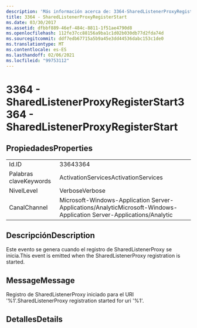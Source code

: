 ```yaml
---
description: 'Más información acerca de: 3364-SharedListenerProxyRegisterStart'
title: 3364 - SharedListenerProxyRegisterStart
ms.date: 03/30/2017
ms.assetid: dfbbf889-46ef-484c-8811-1f51ae4790d8
ms.openlocfilehash: 112fe37cc88156a9ba1c1d02b030db77d2fda74d
ms.sourcegitcommit: ddf7edb67715a5b9a45e3dd44536dabc153c1de0
ms.translationtype: MT
ms.contentlocale: es-ES
ms.lasthandoff: 02/06/2021
ms.locfileid: "99753112"
---
```

# <a name="3364---sharedlistenerproxyregisterstart"></a><span data-ttu-id="8c283-103">3364 - SharedListenerProxyRegisterStart</span><span class="sxs-lookup"><span data-stu-id="8c283-103">3364 - SharedListenerProxyRegisterStart</span></span>

## <a name="properties"></a><span data-ttu-id="8c283-104">Propiedades</span><span class="sxs-lookup"><span data-stu-id="8c283-104">Properties</span></span>  
  
|||  
|-|-|  
|<span data-ttu-id="8c283-105">Id.</span><span class="sxs-lookup"><span data-stu-id="8c283-105">ID</span></span>|<span data-ttu-id="8c283-106">3364</span><span class="sxs-lookup"><span data-stu-id="8c283-106">3364</span></span>|  
|<span data-ttu-id="8c283-107">Palabras clave</span><span class="sxs-lookup"><span data-stu-id="8c283-107">Keywords</span></span>|<span data-ttu-id="8c283-108">ActivationServices</span><span class="sxs-lookup"><span data-stu-id="8c283-108">ActivationServices</span></span>|  
|<span data-ttu-id="8c283-109">Nivel</span><span class="sxs-lookup"><span data-stu-id="8c283-109">Level</span></span>|<span data-ttu-id="8c283-110">Verbose</span><span class="sxs-lookup"><span data-stu-id="8c283-110">Verbose</span></span>|  
|<span data-ttu-id="8c283-111">Canal</span><span class="sxs-lookup"><span data-stu-id="8c283-111">Channel</span></span>|<span data-ttu-id="8c283-112">Microsoft-Windows-Application Server-Applications/Analytic</span><span class="sxs-lookup"><span data-stu-id="8c283-112">Microsoft-Windows-Application Server-Applications/Analytic</span></span>|  
  
## <a name="description"></a><span data-ttu-id="8c283-113">Descripción</span><span class="sxs-lookup"><span data-stu-id="8c283-113">Description</span></span>  

 <span data-ttu-id="8c283-114">Este evento se genera cuando el registro de SharedListenerProxy se inicia.</span><span class="sxs-lookup"><span data-stu-id="8c283-114">This event is emitted when the SharedListenerProxy registration is started.</span></span>  
  
## <a name="message"></a><span data-ttu-id="8c283-115">Message</span><span class="sxs-lookup"><span data-stu-id="8c283-115">Message</span></span>  

 <span data-ttu-id="8c283-116">Registro de SharedListenerProxy iniciado para el URI '%1'.</span><span class="sxs-lookup"><span data-stu-id="8c283-116">SharedListenerProxy registration started for uri '%1'.</span></span>  
  
## <a name="details"></a><span data-ttu-id="8c283-117">Detalles</span><span class="sxs-lookup"><span data-stu-id="8c283-117">Details</span></span>

